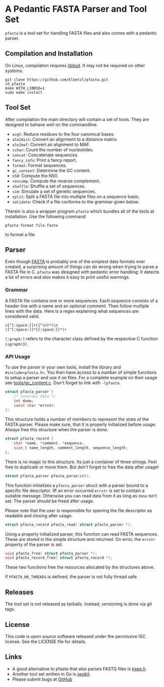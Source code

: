 # A Pedantic FASTA Parser and Tool Set

`pfasta` is a tool set for handling FASTA files and also comes with a pedantic parser.

## Compilation and Installation

On Linux, compilation requires [libbsd](https://libbsd.freedesktop.org/wiki/). It may not be required on other systems.

    git clone https://github.com/kloetzl/pfasta.git
    cd pfasta
    make WITH_LIBBSD=1
    sudo make install

## Tool Set

After compilation the main directory will contain a set of tools. They are designed to behave well on the commandline.

 * `acgt`: Reduce residues to the four canonical bases.
 * `aln2dist`: Convert an alignment to a distance matrix.
 * `aln2maf`: Convert an alignment to MAF.
 * `cchar`: Count the number of nucleotides.
 * `concat`: Concatenate sequences.
 * `fancy_info`: Print a fancy report.
 * `format`: Format sequences.
 * `gc_content`: Determine the GC content.
 * `n50`: Compute the N50.
 * `revcomp`: Compute the reverse complement.
 * `shuffle`: Shuffle a set of sequences.
 * `sim`: Simulate a set of genetic sequences.
 * `split`: Split a FASTA file into multiple files on a sequence basis.
 * `validate`: Check if a file conforms to the grammar given below.

Therein is also a wrapper program `pfasta` which bundles all of the tools at installation. Use the following command

    pfasta format file.fasta

to format a file.

## Parser

Even though [FASTA](https://en.wikipedia.org/wiki/FASTA_format) is probably
one of the simplest data formats ever created, a surprising amount of things
can do wrong when trying to parse a FASTA file in C. `pfasta` was designed with pedantic error handling: It detects a lot of errors and also makes it easy to print useful warnings.

### Grammar

A FASTA file contains one or more sequences. Each sequence consists of a header line with a name and an optional comment. Then follow multiple lines with the data. Here is a regex explaining what sequences are considered valid.

    >[^[:space:]]+([^\n]*)\n
    ([^[:space:]]*[[:space:]]*)+

`[:graph:]` refers to the character class defined by the respective C function `isgraph(3)`.

### API Usage

To use the parser in your own tools, install the library and `#include<pfasta.h>`. You then have access to a number of simple functions to setup a parser and use it on files. For a complete example on their usage see [tools/gc_content.c](tools/gc_content.c). Don't forget to link with `-lpfasta`.

```c
struct pfasta_parser {
	/* internal data */
    int done;
    const char *errstr;
};
```

This structure holds a number of members to represent the state of the FASTA parser. Please make sure, that it is properly initialized before usage. Always free this structure when the parser is done.

```c
struct pfasta_record {
	char *name, *comment, *sequence;
    size_t name_length, comment_length, sequence_length;
};
```

There is no magic to this structure. Its just a container of three strings. Feel free to duplicate or move them. But don't forget to free the data after usage!

```c
struct pfasta_parser pfasta_parse(int);
```

This function initializes a `pfasta_parser` struct with a parser bound to a specific file descriptor. Iff an error occurred `errstr` is set to contain a suitable message. Otherwise you can read data from it as long as `done` isn't set. The parser should be freed after usage.

Please note that the user is responsible for opening the file descriptor as readable and closing after usage.

```c
struct pfasta_record pfasta_read( struct pfasta_parser *);
```

Using a properly initialized parser, this function can read FASTA sequences. These are stored in the simple structure and returned. On error, the `errstr` property of the parser is set.

```c
void pfasta_free( struct pfasta_parser *);
void pfasta_record_free( struct pfasta_record *);
```

These two functions free the resources allocated by the structures above.

If `PFASTA_NO_THREADS` is defined, the parser is not fully thread safe.

## Releases

The tool set is not released as tarballs. Instead, versioning is done via git tags.

## License

This code is *open source* software released under the permissive ISC license. See the LICENSE file for details.

## Links

- A good alternative to pfasta that also parses FASTQ files is [kseq.h](https://github.com/lh3/seqtk).
- Another tool set written in Go is [seqkit](http://bioinf.shenwei.me/seqkit/).
- Please submit bugs at [GitHub](https://github.com/kloetzl/pfasta/issues)
